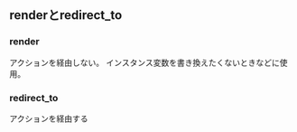 ## renderとredirect_to
### render
アクションを経由しない。
インスタンス変数を書き換えたくないときなどに使用。

### redirect_to
アクションを経由する
